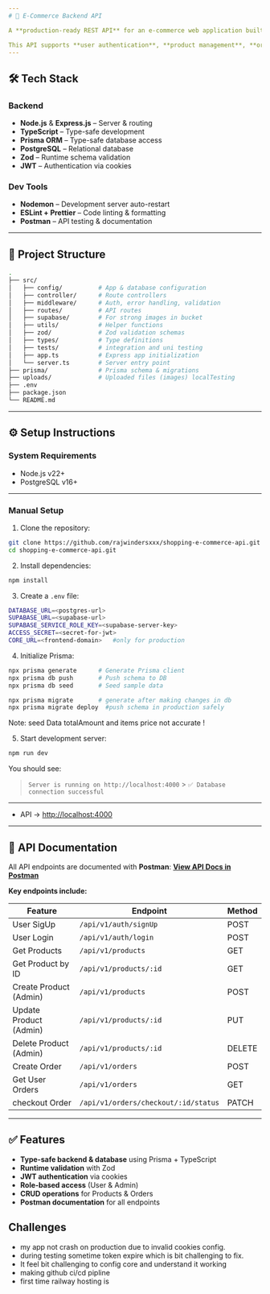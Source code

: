 ```yaml
---
# 🛒 E-Commerce Backend API

A **production-ready REST API** for an e-commerce web application built with **Node.js**, **Express**, **TypeScript**, **Zod**, and **PostgreSQL** (via Prisma).

This API supports **user authentication**, **product management**, **order processing**, and **admin features**, designed for **scalability**, **security**, and **clean architecture**.
---
```


## 🛠 Tech Stack

### **Backend**

- **Node.js** & **Express.js** – Server & routing
- **TypeScript** – Type-safe development
- **Prisma ORM** – Type-safe database access
- **PostgreSQL** – Relational database
- **Zod** – Runtime schema validation
- **JWT** – Authentication via cookies

### **Dev Tools**

- **Nodemon** – Development server auto-restart
- **ESLint + Prettier** – Code linting & formatting
- **Postman** – API testing & documentation

---

## 📂 Project Structure

```bash
.
├── src/
│   ├── config/          # App & database configuration
│   ├── controller/      # Route controllers
│   ├── middleware/      # Auth, error handling, validation
│   ├── routes/          # API routes
│   ├── supabase/        # For strong images in bucket
│   ├── utils/           # Helper functions
│   ├── zod/             # Zod validation schemas
│   ├── types/           # Type definitions
│   ├── tests/           # integration and uni testing
│   ├── app.ts           # Express app initialization
│   └── server.ts        # Server entry point
├── prisma/              # Prisma schema & migrations
├── uploads/             # Uploaded files (images) localTesting
├── .env
├── package.json
└── README.md
```

---

## ⚙️ Setup Instructions

### **System Requirements**

- Node.js v22+
- PostgreSQL v16+

---

### **Manual Setup**

1. Clone the repository:

```bash
git clone https://github.com/rajwindersxxx/shopping-e-commerce-api.git
cd shopping-e-commerce-api.git
```

2. Install dependencies:

```bash
npm install
```

3. Create a `.env` file:

```bash
DATABASE_URL=<postgres-url>
SUPABASE_URL=<supabase-url>
SUPABASE_SERVICE_ROLE_KEY=<supabase-server-key>
ACCESS_SECRET=<secret-for-jwt>
CORE_URL=<frontend-domain>   #only for production
```

4. Initialize Prisma:

```bash
npx prisma generate      # Generate Prisma client
npx prisma db push       # Push schema to DB
npx prisma db seed       # Seed sample data

npx prisma migrate       # generate after making changes in db
npx prisma migrate deploy  #push schema in production safely

```

Note: seed Data totalAmount and items price not accurate !

5. Start development server:

```bash
npm run dev
```

You should see:

> `Server is running on http://localhost:4000` > `✅ Database connection successful`

---

- API → [http://localhost:4000](http://localhost:4000)

---

## 📜 API Documentation

All API endpoints are documented with **Postman**:
[**View API Docs in Postman**](https://documenter.getpostman.com/view/36192494/2sB3BHkonF)

**Key endpoints include:**

| Feature                | Endpoint                             | Method |
| ---------------------- | ------------------------------------ | ------ |
| User SigUp             | `/api/v1/auth/signUp`                | POST   |
| User Login             | `/api/v1/auth/login`                 | POST   |
| Get Products           | `/api/v1/products`                   | GET    |
| Get Product by ID      | `/api/v1/products/:id`               | GET    |
| Create Product (Admin) | `/api/v1/products`                   | POST   |
| Update Product (Admin) | `/api/v1/products/:id`               | PUT    |
| Delete Product (Admin) | `/api/v1/products/:id`               | DELETE |
| Create Order           | `/api/v1/orders`                     | POST   |
| Get User Orders        | `/api/v1/orders`                     | GET    |
| checkout Order         | `/api/v1/orders/checkout/:id/status` | PATCH  |

---

## ✅ Features

- **Type-safe backend & database** using Prisma + TypeScript
- **Runtime validation** with Zod
- **JWT authentication** via cookies
- **Role-based access** (User & Admin)
- **CRUD operations** for Products & Orders
- **Postman documentation** for all endpoints

## Challenges

- my app not crash on production due to invalid cookies config.
- during testing sometime token expire which is bit challenging to fix.
- It feel bit challenging to config core and understand it working
- making github ci/cd pipline
- first time railway hosting is

